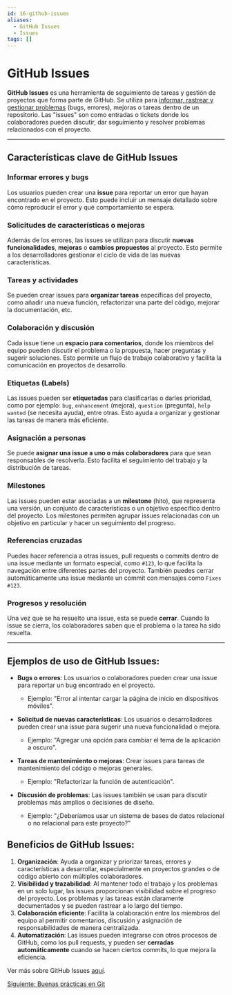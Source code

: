 ```yaml
---
id: 16-github-issues
aliases:
  - GitHub Issues
  - Issues
tags: []
---
```


# GitHub Issues
**GitHub Issues** es una herramienta de seguimiento de tareas y gestión de proyectos que forma parte de GitHub. Se utiliza para <u>informar, rastrear y gestionar problemas</u> (bugs, errores), mejoras o tareas dentro de un repositorio. Las "issues" son como entradas o tickets donde los colaboradores pueden discutir, dar seguimiento y resolver problemas relacionados con el proyecto.

---

## Características clave de GitHub Issues

### Informar errores y bugs
Los usuarios pueden crear una **issue** para reportar un error que hayan encontrado en el proyecto. Esto puede incluir un mensaje detallado sobre cómo reproducir el error y qué comportamiento se espera.

### Solicitudes de características o mejoras
Además de los errores, las issues se utilizan para discutir **nuevas funcionalidades**, **mejoras** o **cambios propuestos** al proyecto. Esto permite a los desarrolladores gestionar el ciclo de vida de las nuevas características.

### Tareas y actividades
Se pueden crear issues para **organizar tareas** específicas del proyecto, como añadir una nueva función, refactorizar una parte del código, mejorar la documentación, etc.

### Colaboración y discusión
Cada issue tiene un **espacio para comentarios**, donde los miembros del equipo pueden discutir el problema o la propuesta, hacer preguntas y sugerir soluciones. Esto permite un flujo de trabajo colaborativo y facilita la comunicación en proyectos de desarrollo.

### Etiquetas (Labels)
Las issues pueden ser **etiquetadas** para clasificarlas o darles prioridad, como por ejemplo: `bug`, `enhancement` (mejora), `question` (pregunta), `help wanted` (se necesita ayuda), entre otras. Esto ayuda a organizar y gestionar las tareas de manera más eficiente.

### Asignación a personas
Se puede **asignar una issue a uno o más colaboradores** para que sean responsables de resolverla. Esto facilita el seguimiento del trabajo y la distribución de tareas.

### Milestones
Las issues pueden estar asociadas a un **milestone** (hito), que representa una versión, un conjunto de características o un objetivo específico dentro del proyecto. Los milestones permiten agrupar issues relacionadas con un objetivo en particular y hacer un seguimiento del progreso.

### Referencias cruzadas
Puedes hacer referencia a otras issues, pull requests o commits dentro de una issue mediante un formato especial, como `#123`, lo que facilita la navegación entre diferentes partes del proyecto. También puedes cerrar automáticamente una issue mediante un commit con mensajes como `Fixes #123`.

### Progresos y resolución
Una vez que se ha resuelto una issue, esta se puede **cerrar**. Cuando la issue se cierra, los colaboradores saben que el problema o la tarea ha sido resuelta.

---

## Ejemplos de uso de GitHub Issues:
- **Bugs o errores**: Los usuarios o colaboradores pueden crear una issue para reportar un bug encontrado en el proyecto.
  - Ejemplo: "Error al intentar cargar la página de inicio en dispositivos móviles".
  
- **Solicitud de nuevas características**: Los usuarios o desarrolladores pueden crear una issue para sugerir una nueva funcionalidad o mejora.
  - Ejemplo: "Agregar una opción para cambiar el tema de la aplicación a oscuro".

- **Tareas de mantenimiento o mejoras**: Crear issues para tareas de mantenimiento del código o mejoras generales.
  - Ejemplo: "Refactorizar la función de autenticación".

- **Discusión de problemas**: Las issues también se usan para discutir problemas más amplios o decisiones de diseño.
  - Ejemplo: "¿Deberíamos usar un sistema de bases de datos relacional o no relacional para este proyecto?"

## Beneficios de GitHub Issues:
1. **Organización**: Ayuda a organizar y priorizar tareas, errores y características a desarrollar, especialmente en proyectos grandes o de código abierto con múltiples colaboradores.
2. **Visibilidad y trazabilidad**: Al mantener todo el trabajo y los problemas en un solo lugar, las issues proporcionan visibilidad sobre el progreso del proyecto. Los problemas y las tareas están claramente documentados y se pueden rastrear a lo largo del tiempo.
3. **Colaboración eficiente**: Facilita la colaboración entre los miembros del equipo al permitir comentarios, discusión y asignación de responsabilidades de manera centralizada.
4. **Automatización**: Las issues pueden integrarse con otros procesos de GitHub, como los pull requests, y pueden ser **cerradas automáticamente** cuando se hacen ciertos commits, lo que mejora la eficiencia.

Ver más sobre GitHub Issues [aquí](https://docs.github.com/en/issues/tracking-your-work-with-issues/configuring-issues/quickstart).

[Siguiente: Buenas prácticas en Git](17-buenas-practicas.md)
